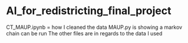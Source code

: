 # AI_for_redistricting_final_project

CT_MAUP.ipynb = how I cleaned the data
MAUP.py is showing a markov chain can be run
The other files are in regards to the data I used
